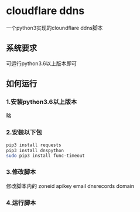 # cloudflare ddns

一个python3实现的cloundflare ddns脚本

## 系统要求

可运行python3.6以上版本即可

## 如何运行
### 1.安装python3.6以上版本
略
### 2.安装以下包
```bash
pip3 install requests
pip3 install dnspython
sudo pip3 install func-timeout
```
### 3.修改脚本
修改脚本内的 zoneid apikey email dnsrecords domain
### 4.运行脚本
